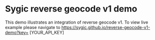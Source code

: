 # Sygic reverse geocode v1 demo

This demo illustrates an integration of reverse geocode v1.
To view live example please navigate to https://sygic.github.io/reverse-geocode-v1-demo?key= [YOUR_API_KEY]